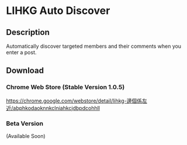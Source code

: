# LIHKG Auto Discover
## Description
Automatically discover targeted members and their comments when you enter a post.

## Download
### Chrome Web Store (Stable Version 1.0.5)
https://chrome.google.com/webstore/detail/lihkg-邊個係左近/abphkodaoknnkclniahkcjdbpdcohhll
### Beta Version
(Available Soon)
